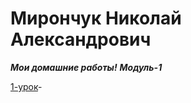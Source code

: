 # Мирончук Николай Александрович
 ***Мои домашние работы!***
 ***Модуль-1***
 
[1-урок](https://cloud.mail.ru/public/8jte/y8VT1qNX3 "")-
